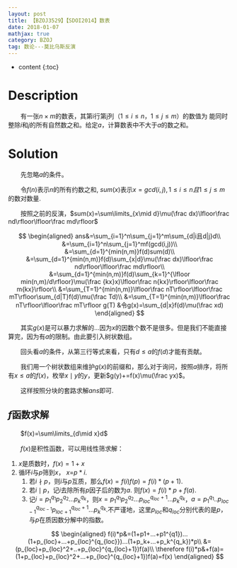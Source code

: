 ```yaml
---
layout: post
title: 【BZOJ3529】【SDOI2014】数表
date: 2018-01-07
mathjax: true
category: BZOJ
tag: 数论---莫比乌斯反演
---
```

* content
{:toc}
# Description

　　有一张$n×m$的数表，其第i行第j列（$1 \le i \leq n，1 \le j \le m$）的数值为
能同时整除$i$和$j$的所有自然数之和。给定$a$，计算数表中不大于$a$的数之和。



# Solution

　　先忽略$a$的条件。

　　令$f(n)$表示$n$的所有约数之和, $sum(x)$表示$x=gcd(i,j),1\le i \le n且1\le j \le m$的数对数量.

　　按照之前的反演，$sum(x)=\sum\limits_{x\mid d}\mu(\frac dx)\lfloor\frac nd\rfloor\lfloor\frac md\rfloor$

$$
\begin{aligned}
ans&=\sum_{i=1}^n\sum_{j=1}^m\sum_{d|i且d|j}d\\
&=\sum_{i=1}^n\sum_{j=1}^mf(gcd(i,j))\\
&=\sum_{d=1}^{min(n,m)}f(d)sum(d)\\
&=\sum_{d=1}^{min(n,m)}f(d)\sum_{x|d}\mu(\frac dx)\lfloor\frac nd\rfloor\lfloor\frac md\rfloor\\
&=\sum_{d=1}^{min(n,m)}f(d)\sum_{k=1}^{\lfloor min(n,m)/d\rfloor}\mu(\frac {kx}x)\lfloor\frac n{kx}\rfloor\lfloor\frac m{kx}\rfloor\\
&=\sum_{T=1}^{min(n,m)}\lfloor\frac nT\rfloor\lfloor\frac mT\rfloor\sum_{d|T}f(d)\mu(\frac Td)\\
&=\sum_{T=1}^{min(n,m)}\lfloor\frac nT\rfloor\lfloor\frac mT\rfloor g(T) &令g(x)=\sum_{d|x}f(d)\mu(\frac xd)
\end{aligned}
$$

　　其实$g(x)$是可以暴力求解的...因为$x$的因数个数不是很多。但是我们不能直接算完，因为有$a$的限制。由此要引入树状数组。

　　回头看$a$的条件，从第三行等式来看，只有$d\leq a$的$f(d)$才能有贡献。

　　我们用一个树状数组来维护$g(x)$的前缀和，那么对于询问，按照$a$排序，将所有$x\le a$的$f(x)$，枚举$x\mid y$的$y$，更新$g(y)+=f(x)\mu(\frac yx)$。

　　这样按照分块的套路求解$ans$即可.
　　
　　

## $f$函数求解

　　$f(x)=\sum\limits_{d\mid x}d$

　　$f(x)​$是积性函数，可以用线性筛求解：

1. $x$是质数时，$f(x)=1+x$
2. 循环$i$与$p$筛到$x$， $x$=$p*i$. 
   1. 若$i\nmid p$，则$i$与$p$互质，那么$f(x)=f(i)f(p)=f(i)*(p+1)$.
   2. 若$i\mid p$，记$i$去除所有$p$因子后的数为$a$. 则$f(x)=f(i)*p+f(a)$.
   3. 记$i=p_1^{q_1}p_2^{q_2}...p_k^{q_k}$，则$x=p_1^{q_1}p_2^{q_2}...p_{loc}^{q_{loc}+1}...p_k^{q_k}$，$a=p_1^{q_1}..p_{loc-1}^{q_{loc-1}}p_{loc+1}^{q_{loc}+1}...p_k^{q_k}$.不严谨地，这里$p_{loc}$和$q_{loc}$分别代表的是$p$，与$p$在质因数分解中的指数。

$$
\begin{aligned}
f(i)*p&=(1+p1+...+p1^{q1})...(1+p_{loc}+...+p_{loc}^{q_{loc}})...(1+p_k+...+p_k^{q_k})*p\\
&=(p_{loc}+p_{loc}^2+..+p_{loc}^{q_{loc}+1})f(a)\\
\therefore f(i)*p&+f(a)=(1+p_{loc}+p_{loc}^2+...+p_{loc}^{q_{loc}+1})f(a)=f(x)
\end{aligned}
$$
